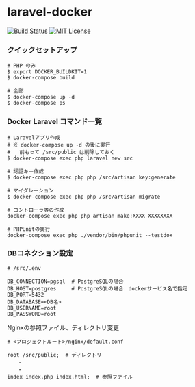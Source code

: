 # laravel-docker

[![Build Status](https://travis-ci.org/lagoon-io/laravel-docker.svg?branch=master)](https://travis-ci.org/lagoon-io/laravel-docker)
[![MIT License](http://img.shields.io/badge/license-MIT-blue.svg?style=flat)](LICENSE)

### クイックセットアップ

```
# PHP のみ
$ export DOCKER_BUILDKIT=1
$ docker-compose build
```

```
# 全部
$ docker-compose up -d
$ docker-compose ps
```

### Docker Laravel コマンド一覧

```
# Laravelアプリ作成
# ※ docker-compose up -d の後に実行
#   前もって /src/public は削除しておく
$ docker-compose exec php laravel new src
```

```
# 認証キー作成
$ docker-compose exec php php /src/artisan key:generate

# マイグレーション
$ docker-compose exec php php /src/artisan migrate

# コントローラ等の作成
docker-compose exec php php artisan make:XXXX XXXXXXXX

# PHPUnitの実行
docker-compose exec php ./vendor/bin/phpunit --testdox
```

### DBコネクション設定

```
# /src/.env

DB_CONNECTION=pgsql  # PostgreSQLの場合
DB_HOST=postgres     # PostgreSQLの場合　dockerサービス名で指定
DB_PORT=5432
DB_DATABASE=<DB名>
DB_USERNAME=root
DB_PASSWORD=root
```

Nginxの参照ファイル、ディレクトリ変更

```
# <プロジェクトルート>/nginx/default.conf

root /src/public;  # ディレクトリ
　　・
　　・
index index.php index.html;  # 参照ファイル
```
